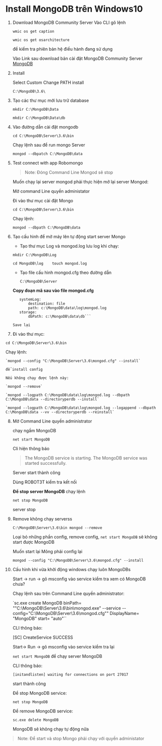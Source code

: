 # Install MongoDB trên Windows10

1. Download MongoDB Community Server
	Vào CLI gõ lệnh

	`wmic os get caption`

	`wmic os get osarchitecture`

	để kiểm tra phiên bản hệ điều hành đang sử dụng

	Vào Link sau download bản cài đặt MongoDB Community Server
[MongoDB](https://www.mongodb.com/download-center?_ga=2.127252933.955389107.1525826444-890511087.1525826444#production)

2. Install

	Select Custom Change PATH install

	` C:\MongoDB\3.6\ `

3. Tạo các thư mục mới lưu trữ database

	`mkdir C:\MongoDB\Data`

	`mkdir C:\MongoDB\Data\db`


4. Vào đường dẫn cài đặt mongodb

	`cd C:\MongoDB\Server\3.6\bin`

	Chạy lệnh sau để run mongo Server

	`mongod --dbpatch C:\MongoDB\data`

5. Test connect with app Robomongo

	>Note: Đóng Command Line Mongod sẽ stop

	Muốn chạy lại server mongod phải thực hiện
mở lại server Mongod:

	Mở command Line quyền administator

	Đi vào thư mục cài đặt Mongo

	`cd C:\MongoDB\Server\3.6\bin`

	Chạy lệnh:

	`mongod --dbpath C:\MongoDB\data`

6. Tạo cấu hình để mở máy lên tự động start server Mongo

	* Tạo thư mục Log và mongod.log lưu log khi chạy:

	 `mkdir C:\MongoDB\Log`

	 `cd MongoDB\log	touch mongod.log`

 	* Tạo file cấu hình mongod.cfg theo đường dẫn

		`C:\MongoDB\Server`

	 **Copy đoạn mã sau vào file mongod.cfg**

	 ```
		systemLog:
    		destination: file
    		path: c:\MongoDB\data\log\mongod.log
		storage:
    		dbPath: c:\MongoDB\data\db```

	Save lại

7. Đi vào thư mục:

 `cd C:\MongoDB\Server\3.6\bin`

 Chạy lệnh:

	`mongod --config "C:\MongoDB\Server\3.6\mongod.cfg" --install`

	để install config

	Nếu không chạy được lệnh này:

	`mongod --remove`

	`mongod --logpath C:\MongoDB\data\log\mongod.log --dbpath C:\MongoDB\data --directoryperdb --install`

	`mongod --logpath C:\MongoDB\data\log\mongod.log --logappend --dbpath C:\MongoDB\data --vv --directoryperdb --reinstall`	

8. Mở Command Line quyền administrator

	chạy ngầm MongoDB

	`net start MongoDB`

	Cli hiện thông báo

	>The MongoDB service is starting.
	The MongoDB service was started successfully.

	Server start thành công

	Dùng ROBOT3T kiểm tra kết nối

	**Để stop server MongoDB** chạy lệnh

	`net stop MongoDB`

	server stop

9. Remove không chạy serverss

	`C:\MongoDB\Server\3.6\bin
mongod --remove`

	Loại bỏ những phần config, remove config, `net start MongoDB` sẽ không start được MongoDB

	Muốn start lại Mông phải config lại

	`mongod --config "C:\MongoDB\Server\3.6\mongod.cfg" --install`

10. Cấu hình khi vừa khởi động windows chạy luôn MongoDBs

	Start -> run -> gõ msconfig vào service kiểm tra xem có MongoDB chưa?

	Chạy lệnh sau trên Command Line quyền administrator:

	`sc.exe create MongoDB binPath= "\"C:\MongoDB\Server\3.6\bin\mongod.exe\" --service --config=\"C:\MongoDB\Server\3.6\mongod.cfg\"" DisplayName= "MongoDB" start= "auto"``

	CLI thông báo:

	[SC] CreateService SUCCESS

	Start-> Run -> gõ msconfig vào service kiểm tra lại

	`net start MongoDB` để chạy server MongoDB

	CLI thông báo:

		[initandlisten] waiting for connections on port 27017

	start thành công

	Để stop MongoDB service:

	`net stop MongoDB`

	Để remove MongoDB service:

	`sc.exe delete MongoDB`

	MongoDB sẽ không chạy tự động nữa

>Note: Để start và stop Mongo phải chạy với quyền administator

